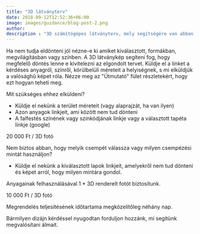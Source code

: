 ```yaml
---
title: "3D látványterv"
date: 2018-09-12T12:52:36+06:00
image: images/guidance/blog-post-2.png
author: 
description : "3D számítógépes látványterv, mely segítségére van abban, hogy előre vizualizálja hogy is fog pontosan kinézni az, amit megtervezett "
---
```


Ha nem tudja eldönteni jól nézne-e ki amiket kiválasztott, formákban, megvilágításban vagy színben. A 3D látványkép segíteni fog, hogy megfelelő döntés lenne e kivitelezni az elgondolt tervet. 
Küldje el a linket a kérdéses anyagról, színről, körülbelüli méreteit a helyiségnek, s mi elküldjük a valósághű képet róla. Nézze meg az "Útmutató" fület részletekért, hogy ezt hogyan teheti meg. 

Mit szükséges ehhez elküldeni?
- Küldje el nekünk a terület méreteit (vagy alaprajzát, ha van ilyen)
- Azon anyagok linkjeit, ami között nem tud dönteni
- A falfestés színének vagy színkódjának linkje vagy a választott tapéta linkje (google)

20 000 Ft / 3D fotó

Nem biztos abban, hogy melyik csempét válassza vagy milyen csempézési mintát használjon?

- Küldje el nekünk a kiválasztott lapok linkjeit, amelyekről nem tud dönteni és képet arról, hogy milyen mintára gondol.

Anyagainak felhasználásával 1 * 3D renderelt fotót biztosítunk.

10 000 Ft / 3D fotó


Megrendelés teljesítésének időtartama megközelítőleg néhány nap.

Bármilyen dizájn kérdéssel nyugodtan forduljon hozzánk, mi segítünk megvalósítani álmait.